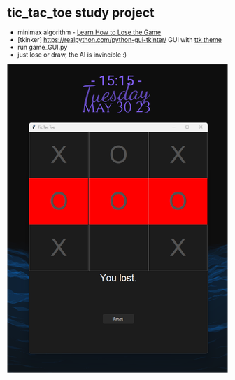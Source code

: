 # tic_tac_toe study project
 
- minimax algorithm - [Learn How to Lose the Game](https://levelup.gitconnected.com/mastering-tic-tac-toe-with-minimax-algorithm-3394d65fa88f) 
- [tkinker] https://realpython.com/python-gui-tkinter/ GUI with [ttk theme](https://github.com/rdbende/Sun-Valley-ttk-theme/tree/main)
- run game_GUI.py
- just lose or draw, the AI is invincible :)

![scrn](/screenshot.png)
